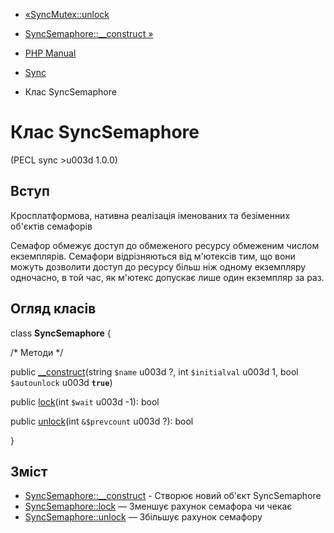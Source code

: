 - [«SyncMutex::unlock](syncmutex.unlock.md)
- [SyncSemaphore::\_\_construct »](syncsemaphore.construct.md)

- [PHP Manual](index.md)
- [Sync](book.sync.md)
- Клас SyncSemaphore

# Клас SyncSemaphore

(PECL sync \>u003d 1.0.0)

## Вступ

Кросплатформова, нативна реалізація іменованих та безіменних
об'єктів семафорів

Семафор обмежує доступ до обмеженого ресурсу обмеженим числом
екземплярів. Семафори відрізняються від м'ютексів тим, що вони можуть
дозволити доступ до ресурсу більш ніж одному екземпляру одночасно, в
той час, як м'ютекс допускає лише один екземпляр за раз.

## Огляд класів

class **SyncSemaphore** {

/\* Методи \*/

public [\_\_construct](syncsemaphore.construct.md)(string `$name` u003d ?,
int `$initialval` u003d 1, bool `$autounlock` u003d **`true`**)

public [lock](syncsemaphore.lock.md)(int `$wait` u003d -1): bool

public [unlock](syncsemaphore.unlock.md)(int `&$prevcount` u003d ?): bool

}

## Зміст

- [SyncSemaphore::\_\_construct](syncsemaphore.construct.md) -
Створює новий об'єкт SyncSemaphore
- [SyncSemaphore::lock](syncsemaphore.lock.md) — Зменшує рахунок
семафора чи чекає
- [SyncSemaphore::unlock](syncsemaphore.unlock.md) — Збільшує
рахунок семафору
